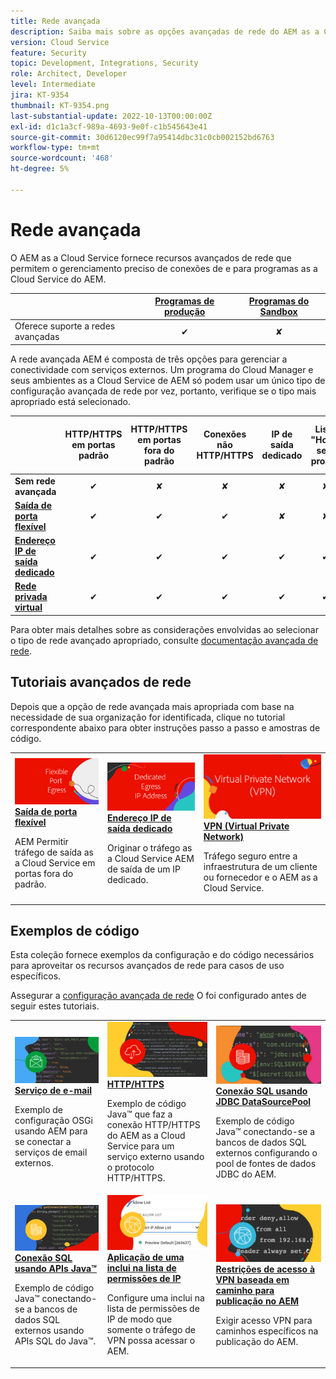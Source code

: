```yaml
---
title: Rede avançada
description: Saiba mais sobre as opções avançadas de rede do AEM as a Cloud Service.
version: Cloud Service
feature: Security
topic: Development, Integrations, Security
role: Architect, Developer
level: Intermediate
jira: KT-9354
thumbnail: KT-9354.png
last-substantial-update: 2022-10-13T00:00:00Z
exl-id: d1c1a3cf-989a-4693-9e0f-c1b545643e41
source-git-commit: 30d6120ec99f7a95414dbc31c0cb002152bd6763
workflow-type: tm+mt
source-wordcount: '468'
ht-degree: 5%

---
```


# Rede avançada

O AEM as a Cloud Service fornece recursos avançados de rede que permitem o gerenciamento preciso de conexões de e para programas as a Cloud Service do AEM.

|                                                   | [Programas de produção](https://experienceleague.adobe.com/docs/experience-manager-cloud-service/content/implementing/using-cloud-manager/programs/introduction-production-programs.html) | [Programas do Sandbox](https://experienceleague.adobe.com/docs/experience-manager-cloud-service/content/implementing/using-cloud-manager/programs/introduction-sandbox-programs.html?lang=pt-BR) |
|---------------------------------------------------|:-----------------------:|:---------------------:|
| Oferece suporte a redes avançadas | ✔ | ✘ |


A rede avançada AEM é composta de três opções para gerenciar a conectividade com serviços externos. Um programa do Cloud Manager e seus ambientes as a Cloud Service de AEM só podem usar um único tipo de configuração avançada de rede por vez, portanto, verifique se o tipo mais apropriado está selecionado.

|                                   | HTTP/HTTPS em portas padrão | HTTP/HTTPS em portas fora do padrão | Conexões não HTTP/HTTPS | IP de saída dedicado | Lista &quot;Hosts sem proxy&quot; | Conectar-se a serviços protegidos por VPN | Limitar o tráfego de publicação de AEM por IP |
|-----------------------------------|:----------------------------:|:--------------------------------:|:--------------------------:|:-------------------:|:-------------------------------------:|:-------------------------------------:|:----:|
| __Sem rede avançada__ | ✔ | ✘ | ✘ | ✘ | ✘ | ✘ | ✘ |
| [__Saída de porta flexível__](./flexible-port-egress.md) | ✔ | ✔ | ✔ | ✘ | ✘ | ✘ | ✘ |
| [__Endereço IP de saída dedicado__](./dedicated-egress-ip-address.md) | ✔ | ✔ | ✔ | ✔ | ✔ | ✘ | ✘ |
| [__Rede privada virtual__](./vpn.md) | ✔ | ✔ | ✔ | ✔ | ✔ | ✔ | ✔ |


Para obter mais detalhes sobre as considerações envolvidas ao selecionar o tipo de rede avançado apropriado, consulte [documentação avançada de rede](https://experienceleague.adobe.com/docs/experience-manager-cloud-service/security/configuring-advanced-networking.html).

## Tutoriais avançados de rede

Depois que a opção de rede avançada mais apropriada com base na necessidade de sua organização for identificada, clique no tutorial correspondente abaixo para obter instruções passo a passo e amostras de código.

<table>
  <tr>
   <td>
      <a  href="./flexible-port-egress.md"><img alt="Saída de porta flexível" src="./assets/flexible-port-egress.png"/></a>
      <div><strong><a href="./flexible-port-egress.md">Saída de porta flexível</a></strong></div>
      <p>
          AEM Permitir tráfego de saída as a Cloud Service em portas fora do padrão.
      </p>
    </td>   
   <td>
      <a  href="./dedicated-egress-ip-address.md"><img alt="Endereço IP de saída FileDedicated" src="./assets/dedicated-egress-ip-address.png"/></a>
      <div><strong><a href="./dedicated-egress-ip-address.md">Endereço IP de saída dedicado</a></strong></div>
      <p>
        Originar o tráfego as a Cloud Service AEM de saída de um IP dedicado.
      </p>
    </td>   
   <td>
      <a  href="./vpn.md"><img alt="VPN (Virtual Private Network)" src="./assets/vpn.png"/></a>
      <div><strong><a href="./vpn.md">VPN (Virtual Private Network)</a></strong></div>
      <p>
        Tráfego seguro entre a infraestrutura de um cliente ou fornecedor e o AEM as a Cloud Service.
      </p>
    </td>   
  </tr>
</table>

## Exemplos de código

Esta coleção fornece exemplos da configuração e do código necessários para aproveitar os recursos avançados de rede para casos de uso específicos.

Assegurar a [configuração avançada de rede](#advanced-networking) O foi configurado antes de seguir estes tutoriais.

<table><tr>
   <td>
      <a  href="./examples/email-service.md"><img alt="VPN (Virtual Private Network)" src="./assets/code-examples__email.png"/></a>
      <div><strong><a href="./examples/email-service.md">Serviço de e-mail</a></strong></div>
      <p>
        Exemplo de configuração OSGi usando AEM para se conectar a serviços de email externos.
      </p>
    </td>  
    <td>
        <a  href="./examples/http-dedicated-egress-ip-vpn.md"><img alt="HTTP/HTTPS" src="./assets/code-examples__http.png"/></a>
        <div><strong><a href="./examples/http-dedicated-egress-ip-vpn.md">HTTP/HTTPS</a></strong></div>
        <p>
            Exemplo de código Java™ que faz a conexão HTTP/HTTPS do AEM as a Cloud Service para um serviço externo usando o protocolo HTTP/HTTPS.
        </p>
    </td>
    <td>
      <a  href="./examples/sql-datasourcepool.md"><img alt="Conexão SQL usando JDBC DataSourcePool" src="./assets//code-examples__sql-osgi.png"/></a>
      <div><strong><a href="./examples/sql-datasourcepool.md">Conexão SQL usando JDBC DataSourcePool</a></strong></div>
      <p>
            Exemplo de código Java™ conectando-se a bancos de dados SQL externos configurando o pool de fontes de dados JDBC do AEM.
      </p>
    </td>   
    </tr><tr>
    <td>
      <a  href="./examples/sql-java-apis.md"><img alt="Conexão SQL usando APIs Java" src="./assets/code-examples__sql-java-api.png"/></a>
      <div><strong><a href="./examples/sql-java-apis.md">Conexão SQL usando APIs Java™</a></strong></div>
      <p>
            Exemplo de código Java™ conectando-se a bancos de dados SQL externos usando APIs SQL do Java™.
      </p>
    </td>   
    <td>
      <a  href="https://experienceleague.adobe.com/docs/experience-manager-cloud-service/implementing/using-cloud-manager/ip-allow-lists/apply-allow-list.html"><img alt="Aplicação de uma lista de permissões de IP" src="./assets/code_examples__vpn-allow-list.png"/></a>
      <div><strong><a href="https://experienceleague.adobe.com/docs/experience-manager-cloud-service/implementing/using-cloud-manager/ip-allow-lists/apply-allow-list.html">Aplicação de uma inclui na lista de permissões de IP</a></strong></div>
      <p>
            Configure uma inclui na lista de permissões de IP de modo que somente o tráfego de VPN possa acessar o AEM.
      </p>
    </td>
   <td>
      <a  href="https://experienceleague.adobe.com/docs/experience-manager-cloud-service/security/configuring-advanced-networking.html#restrict-vpn-to-ingress-connections"><img alt="Restrições de acesso à VPN baseada em caminho para publicação no AEM" src="./assets/code_examples__vpn-path-allow-list.png"/></a>
      <div><strong><a href="https://experienceleague.adobe.com/docs/experience-manager-cloud-service/security/configuring-advanced-networking.html#restrict-vpn-to-ingress-connections">Restrições de acesso à VPN baseada em caminho para publicação no AEM</a></strong></div>
      <p>
            Exigir acesso VPN para caminhos específicos na publicação do AEM.
      </p>
    </td>
</tr>
</table>

